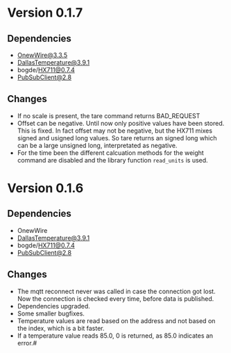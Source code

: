 # Version 0.1.7

## Dependencies

- OnewWire@3.3.5
- DallasTemperature@3.9.1
- bogde/HX711@0.7.4
- PubSubClient@2.8

## Changes
- If no scale is present, the tare command returns BAD_REQUEST
- Offset can be negative. Until now only positive values have been stored. This is fixed. In fact offset may not be negative, but the HX711 mixes signed and usigned long values. So tare returns an signed long which can be a large unsigned long, interpretated as negative.
- For the time been the different calcuation methods for the weight command are disabled and the library function ``read_units`` is used. 

# Version 0.1.6

## Dependencies

- OnewWire
- DallasTemperature@3.9.1
- bogde/HX711@0.7.4
- PubSubClient@2.8

## Changes

- The mqtt reconnect never was called in case the connection got lost. Now the connection is checked every time, before data is published.
- Dependencies upgraded.
- Some smaller bugfixes.
- Temperature values are read based on the address and not based on the index, which is a bit faster.
- If a temperature value reads 85.0, 0 is returned, as 85.0 indicates an error.#

